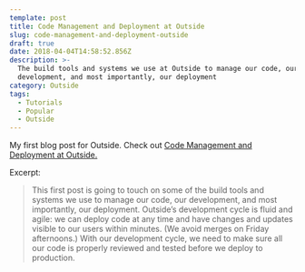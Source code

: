 ```yaml
---
template: post
title: Code Management and Deployment at Outside
slug: code-management-and-deployment-outside
draft: true
date: 2018-04-04T14:58:52.856Z
description: >-
  The build tools and systems we use at Outside to manage our code, our
  development, and most importantly, our deployment
category: Outside
tags:
  - Tutorials
  - Popular
  - Outside
---
```

My first blog post for Outside. Check out [Code Management and Deployment at Outside.](https://www.outsideonline.com/2295281/code-management-and-deployment-outside)

Excerpt:

> This first post is going to touch on some of the build tools and systems we use to manage our code, our development, and most importantly, our deployment. Outside’s development cycle is fluid and agile: we can deploy code at any time and have changes and updates visible to our users within minutes. (We avoid merges on Friday afternoons.) With our development cycle, we need to make sure all our code is properly reviewed and tested before we deploy to production.
